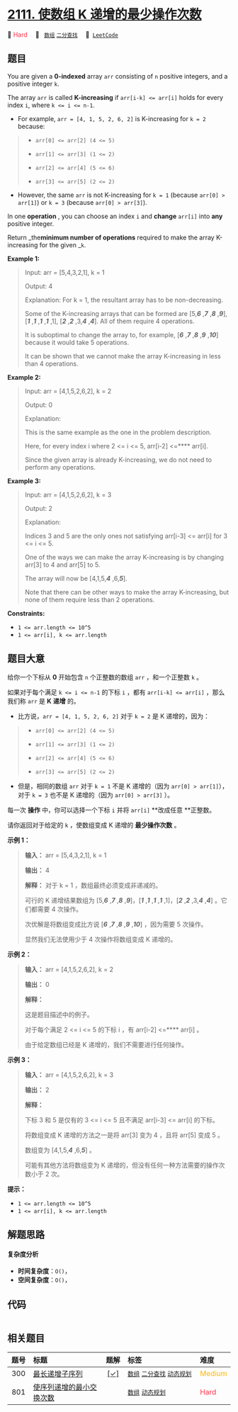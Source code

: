 # [2111. 使数组 K 递增的最少操作次数](https://leetcode.com/problems/minimum-operations-to-make-the-array-k-increasing)

🔴 <font color=#ff334b>Hard</font>&emsp; 🔖&ensp; [`数组`](/outline/tag/array.md) [`二分查找`](/outline/tag/binary-search.md)&emsp; 🔗&ensp;[`LeetCode`](https://leetcode.com/problems/minimum-operations-to-make-the-array-k-increasing)

## 题目

You are given a **0-indexed** array `arr` consisting of `n` positive integers,
and a positive integer `k`.

The array `arr` is called **K-increasing** if `arr[i-k] <= arr[i]` holds for
every index `i`, where `k <= i <= n-1`.

  * For example, `arr = [4, 1, 5, 2, 6, 2]` is K-increasing for `k = 2` because: 
> 
> * `arr[0] <= arr[2] (4 <= 5)`
> 
> * `arr[1] <= arr[3] (1 <= 2)`
> 
> * `arr[2] <= arr[4] (5 <= 6)`
> 
> * `arr[3] <= arr[5] (2 <= 2)`
  * However, the same `arr` is not K-increasing for `k = 1` (because `arr[0] > arr[1]`) or `k = 3` (because `arr[0] > arr[3]`).

In one **operation** , you can choose an index `i` and **change** `arr[i]`
into **any** positive integer.

Return _the**minimum number of operations** required to make the array
K-increasing for the given _`k`.



**Example 1:**

> Input: arr = [5,4,3,2,1], k = 1
> 
> Output: 4
> 
> Explanation: For k = 1, the resultant array has to be non-decreasing.
> 
> Some of the K-increasing arrays that can be formed are [5,_**6**_ ,_**7**_ ,_**8**_ ,_**9**_], [_**1**_ ,_**1**_ ,_**1**_ ,_**1**_ ,1], [_**2**_ ,_**2**_ ,3,_**4**_ ,_**4**_]. All of them require 4 operations.
> 
> It is suboptimal to change the array to, for example, [_**6**_ ,_**7**_ ,_**8**_ ,_**9**_ ,_**10**_] because it would take 5 operations.
> 
> It can be shown that we cannot make the array K-increasing in less than 4 operations.

**Example 2:**

> Input: arr = [4,1,5,2,6,2], k = 2
> 
> Output: 0
> 
> Explanation:
> 
> This is the same example as the one in the problem description.
> 
> Here, for every index i where 2 <= i <= 5, arr[i-2] <=**** arr[i].
> 
> Since the given array is already K-increasing, we do not need to perform any operations.

**Example 3:**

> Input: arr = [4,1,5,2,6,2], k = 3
> 
> Output: 2
> 
> Explanation:
> 
> Indices 3 and 5 are the only ones not satisfying arr[i-3] <= arr[i] for 3 <= i <= 5.
> 
> One of the ways we can make the array K-increasing is by changing arr[3] to 4 and arr[5] to 5.
> 
> The array will now be [4,1,5,_**4**_ ,6,_**5**_].
> 
> Note that there can be other ways to make the array K-increasing, but none of them require less than 2 operations.

**Constraints:**

  * `1 <= arr.length <= 10^5`
  * `1 <= arr[i], k <= arr.length`


## 题目大意

给你一个下标从 **0**  开始包含 `n` 个正整数的数组 `arr` ，和一个正整数 `k` 。

如果对于每个满足 `k <= i <= n-1` 的下标 `i` ，都有 `arr[i-k] <= arr[i]` ，那么我们称 `arr` 是 **K**
**递增** 的。

  * 比方说，`arr = [4, 1, 5, 2, 6, 2]` 对于 `k = 2` 是 K 递增的，因为： 
> 
> * `arr[0] <= arr[2] (4 <= 5)`
> 
> * `arr[1] <= arr[3] (1 <= 2)`
> 
> * `arr[2] <= arr[4] (5 <= 6)`
> 
> * `arr[3] <= arr[5] (2 <= 2)`
  * 但是，相同的数组 `arr` 对于 `k = 1` 不是 K 递增的（因为 `arr[0] > arr[1]`），对于 `k = 3` 也不是 K 递增的（因为 `arr[0] > arr[3]` ）。

每一次 **操作**  中，你可以选择一个下标 `i` 并将 `arr[i]` **改成任意  **正整数。

请你返回对于给定的 `k` ，使数组变成 K 递增的 **最少操作次数**  。



**示例 1：**

> 
> 
> 
> 
> 
> **输入：** arr = [5,4,3,2,1], k = 1
> 
> **输出：** 4
> 
> **解释：** 对于 k = 1 ，数组最终必须变成非递减的。
> 
> 可行的 K 递增结果数组为 [5,_**6**_ ,_**7**_ ,_**8**_ ,_**9**_]，[_**1**_ ,_**1**_ ,_**1**_ ,_**1**_ ,1]，[_**2**_ ,_**2**_ ,3,_**4**_ ,_**4**_] 。它们都需要 4 次操作。
> 
> 次优解是将数组变成比方说 [_**6**_ ,_**7**_ ,_**8**_ ,_**9**_ ,_**10**_] ，因为需要 5 次操作。
> 
> 显然我们无法使用少于 4 次操作将数组变成 K 递增的。
> 
> 

**示例 2：**

> 
> 
> 
> 
> 
> **输入：** arr = [4,1,5,2,6,2], k = 2
> 
> **输出：** 0
> 
> **解释：**
> 
> 这是题目描述中的例子。
> 
> 对于每个满足 2 <= i <= 5 的下标 i ，有 arr[i-2] <=**** arr[i] 。
> 
> 由于给定数组已经是 K 递增的，我们不需要进行任何操作。

**示例 3：**

> 
> 
> 
> 
> 
> **输入：** arr = [4,1,5,2,6,2], k = 3
> 
> **输出：** 2
> 
> **解释：**
> 
> 下标 3 和 5 是仅有的 3 <= i <= 5 且不满足 arr[i-3] <= arr[i] 的下标。
> 
> 将数组变成 K 递增的方法之一是将 arr[3] 变为 4 ，且将 arr[5] 变成 5 。
> 
> 数组变为 [4,1,5,_**4**_ ,6,_**5**_] 。
> 
> 可能有其他方法将数组变为 K 递增的，但没有任何一种方法需要的操作次数小于 2 次。
> 
> 



**提示：**

  * `1 <= arr.length <= 10^5`
  * `1 <= arr[i], k <= arr.length`


## 解题思路

#### 复杂度分析

- **时间复杂度**：`O()`，
- **空间复杂度**：`O()`，

## 代码

```javascript

```

## 相关题目

<!-- prettier-ignore -->
| 题号 | 标题 | 题解 | 标签 | 难度 |
| :------: | :------ | :------: | :------ | :------ |
| 300 | [最长递增子序列](https://leetcode.com/problems/longest-increasing-subsequence) | [[✓]](/problem/0300.md) |  [`数组`](/outline/tag/array.md) [`二分查找`](/outline/tag/binary-search.md) [`动态规划`](/outline/tag/dynamic-programming.md) | <font color=#ffb800>Medium</font> |
| 801 | [使序列递增的最小交换次数](https://leetcode.com/problems/minimum-swaps-to-make-sequences-increasing) |  |  [`数组`](/outline/tag/array.md) [`动态规划`](/outline/tag/dynamic-programming.md) | <font color=#ff334b>Hard</font> |

<style>
.blue {
    background-color: #096dd9;
    padding: 0.25rem 0.5rem;
    margin: 0;
    font-size: 0.85em;
    border-radius: 3px;
    color: white;
    font-weight: 500;
}
table th:first-of-type { width: 10%; }
table th:nth-of-type(2) { width: 35%; }
table th:nth-of-type(3) { width: 10%; }
table th:nth-of-type(4) { width: 35%; }
table th:nth-of-type(5) { width: 10%; }
</style>
